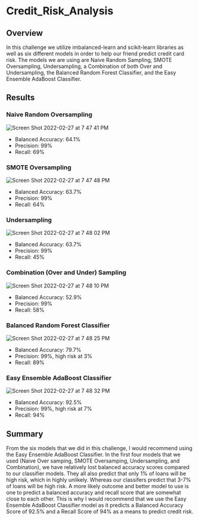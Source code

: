 # Credit_Risk_Analysis

## Overview
In this challenge we utilize imbalanced-learn and scikit-learn libraries as well as six different models in order to help our friend predict credit card risk. The models we are using are Naive Random Sampling, SMOTE Oversampling, Undersampling, a Combination of both Over and Undersampling, the Balanced Random Forest Classifier, and the Easy Ensemble AdaBoost Classifier. 

## Results 

### Naive Random Oversampling
![Screen Shot 2022-02-27 at 7 47 41 PM](https://user-images.githubusercontent.com/92831268/155921390-2bba492b-67e2-43eb-b1f1-d998a1239cdc.png)
- Balanced Accuracy: 64.1%
- Precision: 99%
- Recall: 69%


### SMOTE Oversampling
![Screen Shot 2022-02-27 at 7 47 48 PM](https://user-images.githubusercontent.com/92831268/155921395-7db6c605-b890-40da-8e7c-49f98bdb4401.png)
- Balanced Accuracy: 63.7%
- Precision: 99%
- Recall: 64%

### Undersampling
![Screen Shot 2022-02-27 at 7 48 02 PM](https://user-images.githubusercontent.com/92831268/155921401-6f67fe5c-10e7-4373-a0d1-cc803ce010c1.png)
- Balanced Accuracy: 63.7%
- Precision: 99%
- Recall: 45%

### Combination (Over and Under) Sampling
![Screen Shot 2022-02-27 at 7 48 10 PM](https://user-images.githubusercontent.com/92831268/155921409-2d9676fb-06c1-44f5-9a02-6abe50abd177.png)
- Balanced Accuracy: 52.9%
- Precision: 99%
- Recall: 58%


### Balanced Random Forest Classifier
![Screen Shot 2022-02-27 at 7 48 25 PM](https://user-images.githubusercontent.com/92831268/155921419-a385a8f3-b86b-47d8-bedb-7b1d9ff7294c.png)
- Balanced Accuracy: 79.7%
- Precision: 99%, high risk at 3%
- Recall: 89%

### Easy Ensemble AdaBoost Classifier
![Screen Shot 2022-02-27 at 7 48 32 PM](https://user-images.githubusercontent.com/92831268/155921425-82ea1437-3b12-495b-ab2d-ffc10f78c974.png)
- Balanced Accuracy: 92.5%
- Precision: 99%, high risk at 7%
- Recall: 94%

## Summary 
From the six models that we did in this challenge, I would recommend using the Easy Ensemble AdaBoost Classifier. In the first four models that we used (Naive Over samping, SMOTE Oversamping, Undersampling, and Combination), we have relatively lost balanced accuracy scores compared to our classifier models. They all also predict that only 1% of loans will be high risk, which in highly unlikely. Whereas our classifers predict that 3-7% of loans will be high risk. A more likely outcome and better model to use is one to predict a balanced accuracy and recall score that are somewhat close to each other. This is why I would recommend that we use the Easy Ensemble AdaBoost Classifier model as it predicts a Balanced Accuracy Score of 92.5% and a Recall Score of 94% as a means to predict credit risk. 
